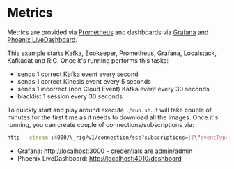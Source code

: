 # Metrics

Metrics are provided via [Prometheus](https://prometheus.io/) and dashboards via [Grafana](https://grafana.com/) and [Phoenix LiveDashboard](https://github.com/phoenixframework/phoenix_live_dashboard).

This example starts Kafka, Zookeeper, Prometheus, Grafana, Localstack, Kafkacat and RIG. Once it's running performs this tasks:

- sends 1 correct Kafka event every second
- sends 1 correct Kinesis event every 5 seconds
- sends 1 incorrect (non Cloud Event) Kafka event every 30 seconds
- blacklist 1 session every 30 seconds

To quickly start and play around execute `./run.sh`. It will take couple of minutes for the first time as it needs to download all the images. Once it's running, you can create couple of connections/subscriptions via:

```bash
http --stream :4000/\_rig/v1/connection/sse?subscriptions=[{\"eventType\":\"greeting.simple\"}]
```

- Grafana: <http://localhost:3000> - credentials are admin/admin
- Phoenix LiveDashboard: <http://localhost:4010/dashboard>
